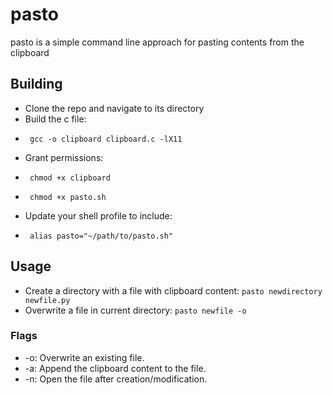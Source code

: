 # pasto
pasto is a simple command line approach for pasting contents from the clipboard 


## Building
* Clone the repo and navigate to its directory
* Build the c file:
*      gcc -o clipboard clipboard.c -lX11
* Grant permissions:
*      chmod +x clipboard
*      chmod +x pasto.sh
* Update your shell profile to include:
*      alias pasto="~/path/to/pasto.sh"

## Usage
* Create a directory with a file with clipboard content:
```pasto newdirectory newfile.py```
* Overwrite a file in current directory:
```pasto newfile -o```


### Flags
* -o: Overwrite an existing file.  
* -a: Append the clipboard content to the file.
* -n: Open the file after creation/modification.
    
